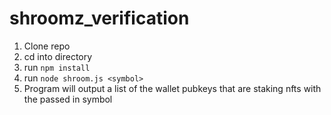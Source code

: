 # shroomz_verification

1. Clone repo
2. cd into directory
3. run `npm install`
4. run `node shroom.js <symbol>`
5. Program will output a list of the wallet pubkeys that are staking nfts with the passed in symbol

